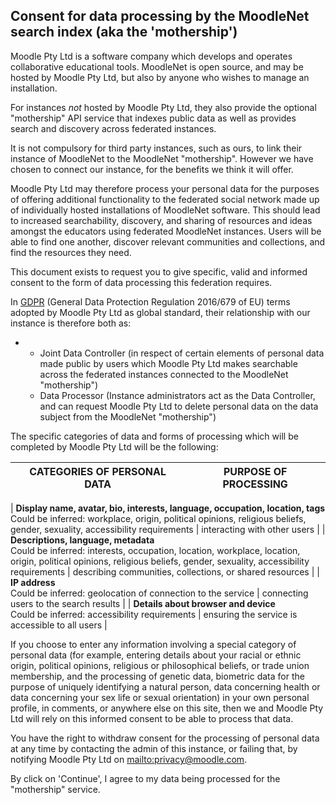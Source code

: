 ## Consent for data processing by the MoodleNet search index (aka the 'mothership')

Moodle Pty Ltd is a software company which develops and operates collaborative educational tools. MoodleNet is open source, and may be hosted by Moodle Pty Ltd, but also by anyone who wishes to manage an installation.

For instances _not_ hosted by Moodle Pty Ltd, they also provide the optional "mothership" API service that indexes public data as well as provides search and discovery across federated instances.

It is not compulsory for third party instances, such as ours, to link their instance of MoodleNet to the MoodleNet "mothership". However we have chosen to connect our instance, for the benefits we think it will offer.

Moodle Pty Ltd may therefore process your personal data for the purposes of offering additional functionality to the federated social network made up of individually hosted installations of MoodleNet software. This should lead to increased searchability, discovery, and sharing of resources and ideas amongst the educators using federated MoodleNet instances. Users will be able to find one another, discover relevant communities and collections, and find the resources they need.

This document exists to request you to give specific, valid and informed consent to the form of data processing this federation requires.

In [GDPR](https://en.wikipedia.org/wiki/General_Data_Protection_Regulation) (General Data Protection Regulation 2016/679 of EU) terms adopted by Moodle Pty Ltd as global standard, their relationship with our instance is therefore both as:

- - Joint Data Controller (in respect of certain elements of personal data made public by users which Moodle Pty Ltd makes searchable across the federated instances connected to the MoodleNet "mothership")
  - Data Processor (Instance administrators act as the Data Controller, and can request Moodle Pty Ltd to delete personal data on the data subject from the MoodleNet "mothership")

The specific categories of data and forms of processing which will be completed by Moodle Pty Ltd will be the following:

| **CATEGORIES OF PERSONAL DATA** | **PURPOSE OF PROCESSING** |
| ------------------------------- | ------------------------- |


| **Display name, avatar, bio, interests, language, occupation, location, tags**  
Could be inferred: workplace, origin, political opinions, religious beliefs, gender, sexuality, accessibility requirements | interacting with other users |
| **Descriptions, language, metadata**  
Could be inferred: interests, occupation, location, workplace, location, origin, political opinions, religious beliefs, gender, sexuality, accessibility requirements | describing communities, collections, or shared resources |
| **IP address**  
Could be inferred: geolocation of connection to the service | connecting users to the search results |
| **Details about browser and device**  
Could be inferred: accessibility requirements | ensuring the service is accessible to all users |

If you choose to enter any information involving a special category of personal data (for example, entering details about your racial or ethnic origin, political opinions, religious or philosophical beliefs, or trade union membership, and the processing of genetic data, biometric data for the purpose of uniquely identifying a natural person, data concerning health or data concerning your sex life or sexual orientation) in your own personal profile, in comments, or anywhere else on this site, then we and Moodle Pty Ltd will rely on this informed consent to be able to process that data.

You have the right to withdraw consent for the processing of personal data at any time by contacting the admin of this instance, or failing that, by notifying Moodle Pty Ltd on <mailto:privacy@moodle.com>.

By click on 'Continue', I agree to my data being processed for the "mothership" service.
